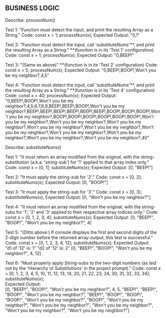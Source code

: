 <!--
Describe: -Insert function name [followed by '()'] here -

Test: -Insert test-descriptor(?) here-
Code: 
-Insert test-code here-
Expected Output:  -Insert expected output [that signifies a successful, passed test] here- 
--> 


## BUSINESS LOGIC 
Describe:  processNum() 

Test 1:  "Function must detect the input, and print the resulting Array as a String."
  Code: 
    const x = 1; 
    processNum(x); 
  Expected Output:  "0,1" 

Test 2:  "Function must detect the input, call 'substituteNums'**, and print the resulting Array as a String."   **(function is in its 'Test 1' configuration)
  Code: 
    const x = 1; 
    processNum(x); 
  Expected Output:  "0,BEEP!" 

Test 3:  "(Same as above)"   **(function is in its 'Test 2' configuration) 
  Code: 
    const x = 5; 
    processNum(x); 
  Expected Output:  "0,BEEP!,BOOP!,Won't you be my neighbor?,4,5" 

Test 4:  "Function must detect the input, call 'substituteNums'**, and print the resulting Array as a String."   **(function is in its 'Test 4' configuration) 
  Code: 
    const x = 40; 
    processNum(x); 
  Expected Output:  "0,BEEP!,BOOP!,Won't you be my neighbor?,4,5,6,7,8,9,BEEP!,BEEP!,BOOP!,Won't you be my neighbor?,BEEP!,BEEP!,BEEP!,BEEP!,BEEP!,BEEP!,BOOP!,BOOP!,BOOP!,Won't you be my neighbor?,BOOP!,BOOP!,BOOP!,BOOP!,BOOP!,BOOP!,Won't you be my neighbor?,Won't you be my neighbor?,Won't you be my neighbor?,Won't you be my neighbor?,Won't you be my neighbor?,Won't you be my neighbor?,Won't you be my neighbor?,Won't you be my neighbor?,Won't you be my neighbor?,Won't you be my neighbor?,40" 


Describe:  substituteNums() 

Test 1:  "It must return an array modified from the original, with the string-substitution (a.k.a. 'string-sub') for '1' applied to that array index only." 
  Code: 
    const x = [0, 1]; 
    substituteNums(x); 
  Expected Output:  [0, "BEEP!"]  

Test 2:  "It must apply the string-sub for '2'." 
  Code: 
    const x = [0, 2]; 
    substituteNums(x); 
  Expected Output:  [0, "BOOP!"] 

Test 3:  "It must apply the string-sub for '3'." 
  Code: 
    const x = [0, 3]; 
    substituteNums(x); 
  Expected Output:  [0, "Won't you be my neighbor?"] 

Test 4:  "It must return an array modified from the original, with the string-subs for '1', '2' and '3' applied to their respective array indices only." 
  Code: 
    const x = [0, 1, 2, 3, 4]; 
    substituteNums(x); 
  Expected Output:  [0, "BEEP!", "BOOP!", "Won't you be my neighbor?", 4] 

Test 5:  "(Ditto above.)  If console displays the first and second digits of the 2-digit number before the returned array-output, this test is successful." 
  Code: 
    const x = [0, 1, 2, 3, 4, 12]; 
    substituteNums(x); 
  Expected Output:  
    "d1 of '12' is:  1"
    "d2 of '12' is:  2" 
    [0, "BEEP!", "BOOP!", "Won't you be my neighbor?", 4, 12] 

Test 6:  "Must properly apply String-subs to the two-digit numbers (as laid out by the 'Hierarchy of Substitutions' in the project prompt)." 
  Code: 
    const x = [0, 1, 2, 3, 4, 5, 10, 11, 12, 13, 14, 20, 21, 22, 23, 24, 30, 31, 32, 33, 34]; 
    substituteNums(x);  
  Expected Output:  
    [0, "BEEP!", "BOOP!", "Won't you be my neighbor?", 4, 5, "BEEP!", "BEEP!", "BOOP!", "Won't you be my neighbor?", "BEEP!", "BOOP!", "BOOP!", "BOOP!", "Won't you be my neighbor?", "BOOP!", "Won't you be my neighbor?", "Won't you be my neighbor?", "Won't you be my neighbor?", "Won't you be my neighbor?", "Won't you be my neighbor?"] 

